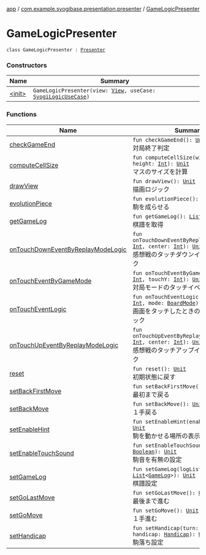 [app](../../index.md) / [com.example.syogibase.presentation.presenter](../index.md) / [GameLogicPresenter](./index.md)

# GameLogicPresenter

`class GameLogicPresenter : `[`Presenter`](../../com.example.syogibase.presentation.contact/-game-view-contact/-presenter/index.md)

### Constructors

| Name | Summary |
|---|---|
| [&lt;init&gt;](-init-.md) | `GameLogicPresenter(view: `[`View`](../../com.example.syogibase.presentation.contact/-game-view-contact/-view/index.md)`, useCase: `[`SyogiLogicUseCase`](../../com.example.syogibase.domain.usecase/-syogi-logic-use-case/index.md)`)` |

### Functions

| Name | Summary |
|---|---|
| [checkGameEnd](check-game-end.md) | `fun checkGameEnd(): `[`Unit`](https://kotlinlang.org/api/latest/jvm/stdlib/kotlin/-unit/index.html)<br>対局終了判定 |
| [computeCellSize](compute-cell-size.md) | `fun computeCellSize(width: `[`Int`](https://kotlinlang.org/api/latest/jvm/stdlib/kotlin/-int/index.html)`, height: `[`Int`](https://kotlinlang.org/api/latest/jvm/stdlib/kotlin/-int/index.html)`): `[`Unit`](https://kotlinlang.org/api/latest/jvm/stdlib/kotlin/-unit/index.html)<br>マスのサイズを計算 |
| [drawView](draw-view.md) | `fun drawView(): `[`Unit`](https://kotlinlang.org/api/latest/jvm/stdlib/kotlin/-unit/index.html)<br>描画ロジック |
| [evolutionPiece](evolution-piece.md) | `fun evolutionPiece(): `[`Unit`](https://kotlinlang.org/api/latest/jvm/stdlib/kotlin/-unit/index.html)<br>駒を成らせる |
| [getGameLog](get-game-log.md) | `fun getGameLog(): `[`List`](https://kotlinlang.org/api/latest/jvm/stdlib/kotlin.collections/-list/index.html)`<`[`GameLog`](../../com.example.syogibase.domain.model/-game-log/index.md)`>`<br>棋譜を取得 |
| [onTouchDownEventByReplayModeLogic](on-touch-down-event-by-replay-mode-logic.md) | `fun onTouchDownEventByReplayModeLogic(x: `[`Int`](https://kotlinlang.org/api/latest/jvm/stdlib/kotlin/-int/index.html)`, center: `[`Int`](https://kotlinlang.org/api/latest/jvm/stdlib/kotlin/-int/index.html)`): `[`Unit`](https://kotlinlang.org/api/latest/jvm/stdlib/kotlin/-unit/index.html)<br>感想戦のタッチダウンイベントのロジック |
| [onTouchEventByGameMode](on-touch-event-by-game-mode.md) | `fun onTouchEventByGameMode(touchX: `[`Int`](https://kotlinlang.org/api/latest/jvm/stdlib/kotlin/-int/index.html)`, touchY: `[`Int`](https://kotlinlang.org/api/latest/jvm/stdlib/kotlin/-int/index.html)`): `[`Unit`](https://kotlinlang.org/api/latest/jvm/stdlib/kotlin/-unit/index.html)<br>対局モードのタッチイベントのロジック |
| [onTouchEventLogic](on-touch-event-logic.md) | `fun onTouchEventLogic(x: `[`Int`](https://kotlinlang.org/api/latest/jvm/stdlib/kotlin/-int/index.html)`, y: `[`Int`](https://kotlinlang.org/api/latest/jvm/stdlib/kotlin/-int/index.html)`, mode: `[`BoardMode`](../../com.example.syogibase.domain.value/-board-mode/index.md)`): `[`Unit`](https://kotlinlang.org/api/latest/jvm/stdlib/kotlin/-unit/index.html)<br>画面をタッチしたときのモード判定ロジック |
| [onTouchUpEventByReplayModeLogic](on-touch-up-event-by-replay-mode-logic.md) | `fun onTouchUpEventByReplayModeLogic(x: `[`Int`](https://kotlinlang.org/api/latest/jvm/stdlib/kotlin/-int/index.html)`, center: `[`Int`](https://kotlinlang.org/api/latest/jvm/stdlib/kotlin/-int/index.html)`): `[`Unit`](https://kotlinlang.org/api/latest/jvm/stdlib/kotlin/-unit/index.html)<br>感想戦のタッチアップイベントのロジック |
| [reset](reset.md) | `fun reset(): `[`Unit`](https://kotlinlang.org/api/latest/jvm/stdlib/kotlin/-unit/index.html)<br>初期状態に戻す |
| [setBackFirstMove](set-back-first-move.md) | `fun setBackFirstMove(): `[`Unit`](https://kotlinlang.org/api/latest/jvm/stdlib/kotlin/-unit/index.html)<br>最初まで戻る |
| [setBackMove](set-back-move.md) | `fun setBackMove(): `[`Unit`](https://kotlinlang.org/api/latest/jvm/stdlib/kotlin/-unit/index.html)<br>１手戻る |
| [setEnableHint](set-enable-hint.md) | `fun setEnableHint(enable: `[`Boolean`](https://kotlinlang.org/api/latest/jvm/stdlib/kotlin/-boolean/index.html)`): `[`Unit`](https://kotlinlang.org/api/latest/jvm/stdlib/kotlin/-unit/index.html)<br>駒を動かせる場所の表示設定 |
| [setEnableTouchSound](set-enable-touch-sound.md) | `fun setEnableTouchSound(enable: `[`Boolean`](https://kotlinlang.org/api/latest/jvm/stdlib/kotlin/-boolean/index.html)`): `[`Unit`](https://kotlinlang.org/api/latest/jvm/stdlib/kotlin/-unit/index.html)<br>駒音を有無の設定 |
| [setGameLog](set-game-log.md) | `fun setGameLog(logList: `[`List`](https://kotlinlang.org/api/latest/jvm/stdlib/kotlin.collections/-list/index.html)`<`[`GameLog`](../../com.example.syogibase.domain.model/-game-log/index.md)`>): `[`Unit`](https://kotlinlang.org/api/latest/jvm/stdlib/kotlin/-unit/index.html)<br>棋譜設定 |
| [setGoLastMove](set-go-last-move.md) | `fun setGoLastMove(): `[`Unit`](https://kotlinlang.org/api/latest/jvm/stdlib/kotlin/-unit/index.html)<br>最後まで進む |
| [setGoMove](set-go-move.md) | `fun setGoMove(): `[`Unit`](https://kotlinlang.org/api/latest/jvm/stdlib/kotlin/-unit/index.html)<br>１手進む |
| [setHandicap](set-handicap.md) | `fun setHandicap(turn: `[`Turn`](../../com.example.syogibase.domain.value/-turn/index.md)`, handicap: `[`Handicap`](../../com.example.syogibase.domain.value/-handicap/index.md)`): `[`Unit`](https://kotlinlang.org/api/latest/jvm/stdlib/kotlin/-unit/index.html)<br>駒落ち設定 |
